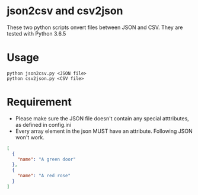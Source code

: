 # json2csv and csv2json
These two python scripts onvert files between JSON and CSV.
They are tested with Python 3.6.5


# Usage
```
python json2csv.py <JSON file>
python csv2json.py <CSV file>
```

# Requirement
 - Please make sure the JSON file doesn't contain any special atttributes, as defined in config.ini
 - Every array element in the json MUST have an attribute. Following JSON won't work.

```json
[
  {
    "name": "A green door"
  },
  {
    "name": "A red rose"
  }
]
```

